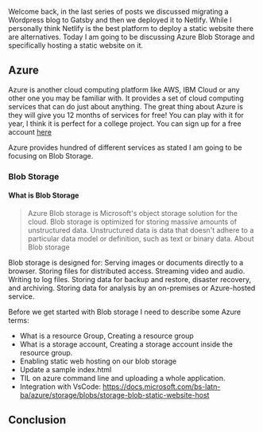 Welcome back, in the last series of posts we discussed migrating a Wordpress blog to Gatsby and then we deployed it to Netlify. While I personally think Netlify is the best platform to deploy a static website there are alternatives. Today I am going to be discussing Azure Blob Storage and specifically hosting a static website on it.

## Azure

Azure is another cloud computing platform like AWS, IBM Cloud or any other one you may be familiar with. It provides a set of cloud computing services that can do just about anything. The great thing about Azure is they will give you 12 months of services for free! You can play with it for year, I think it is perfect for a college project. You can sign up for a free account [here](https://azure.microsoft.com/en-us/free/)

Azure provides hundred of different services as stated I am going to be focusing on Blob Storage.

### Blob Storage

#### What is Blob Storage

> Azure Blob storage is Microsoft's object storage solution for the cloud. Blob storage is optimized for storing massive amounts of unstructured data. Unstructured data is data that doesn't adhere to a particular data model or definition, such as text or binary data.
> About Blob storage

Blob storage is designed for:
    Serving images or documents directly to a browser.
    Storing files for distributed access.
    Streaming video and audio.
    Writing to log files.
    Storing data for backup and restore, disaster recovery, and archiving.
    Storing data for analysis by an on-premises or Azure-hosted service.

Before we get started with Blob storage I need to describe some Azure terms:
- What is a resource Group, Creating a resource group
- What is a storage account, Creating a storage account inside the resource group.
- Enabling static web hosting on our blob storage
- Update a sample index.html
- TIL on azure command line and uploading a whole application.
- Integration with VsCode: https://docs.microsoft.com/bs-latn-ba/azure/storage/blobs/storage-blob-static-website-host

## Conclusion
